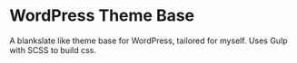 WordPress Theme Base
======================

A blankslate like theme base for WordPress, tailored for myself. 
Uses Gulp with SCSS to build css. 